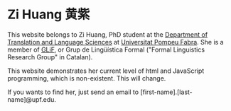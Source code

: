 # Zi Huang 黄紫
This website belongs to Zi Huang, PhD student at the [Department of Translation and Language Sciences](https://www.upf.edu/web/phd-tradlangsci) at [Universitat Pompeu Fabra](https://www.upf.edu/). She is a member of [GLiF](https://www.upf.edu/web/glif), or Grup de Lingüística Formal ("Formal Linguistics Research Group" in Catalan).

This website demonstrates her current level of html and JavaScript programming, which is non-existent. This will change.

If you wants to find her, just send an email to [first-name].[last-name]@upf.edu.
